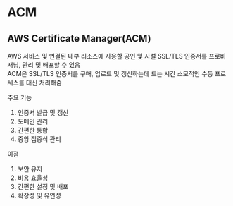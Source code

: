 # ACM

## AWS Certificate Manager(ACM)
AWS 서비스 및 연결된 내부 리소스에 사용할 공인 및 사설 SSL/TLS 인증서를 프로비저닝, 관리 및 배포할 수 있음  
ACM은 SSL/TLS 인증서를 구매, 업로드 및 갱신하는데 드는 시간 소모적인 수동 프로세스를 대신 처리해줌

주요 기능
1. 인증서 발급 및 갱신
2. 도메인 관리
3. 간편한 통합
4. 중앙 집중식 관리

이점
1. 보안 유지
2. 비용 효율성
3. 간편한 설정 및 배포
4. 확장성 및 유연성